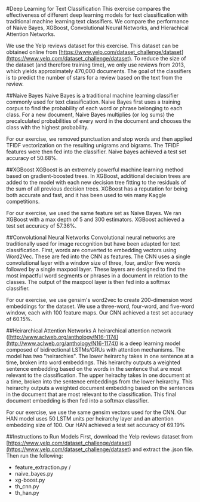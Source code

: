 #Deep Learning for Text Classification
This exercise compares the effectiveness of different deep learning models
for text classification with traditional machine learning text classifiers.
We compare the performance of Naive Bayes, XGBoost, Convolutional Neural
Networks, and Hierachical Attention Networks.

We use the Yelp reviews dataset for this exercise. This dataset can be obtained
online from [https://www.yelp.com/dataset_challenge/dataset](https://www.yelp.com/dataset_challenge/dataset). 
To reduce the size of the dataset (and therefore training time), we only use reviews from 2013, 
which yields approximately 470,000 documents. The goal of the classifiers is to 
predict the number of stars for a review based on the text from the review.

##Naive Bayes
Naive Bayes is a traditional machine learning classifier commonly used for text
classification. Naive Bayes first uses a training corpus to find the probability
of each word or phrase belonging to each class. For a new document, Naive Bayes multiplies
(or log sums) the precalculated probabilities of every word in the document and chooses
the class with the highest probability.

For our exercise, we removed punctuation and stop words and then applied TFIDF
vectorization on the resulting unigrams and bigrams. The TFIDF features were then
fed into the classifier. Naive bayes achieved a test set accuracy of 50.68%.

##XGBoost
XGBoost is an extremely powerful machine learning method based on gradient-boosted
trees. In XGBoost, additional decision trees are added to the model with each
new decision tree fitting to the residuals of the sum of all previous decision
trees. XGBoost has a reputation for being both accurate and fast, and it has been
used to win many Kaggle competitions.

For our exercise, we used the same feature set as Naive Bayes. We ran XGBoost with
a max depth of 5 and 300 estimators. XGBoost achieved a test set accuracy of 57.36%.

##Convolutional Neural Networks
Convolutional neural networks are traditionally used for image recognition but
have been adapted for text classification. First, words are converted to embedding
vectors using Word2Vec. These are fed into the CNN as features. The CNN uses a single
convolutional layer with a window size of three, four, and/or five words followed
by a single maxpool layer. These layers are designed to find the most impactful word
segments or phrases in a document in relation to the classes. The output of the maxpool
layer is then fed into a softmax classifier.

For our exercise, we use gensim's word2vec to create 200-dimension word embeddings
for the dataset. We use a three-word, four-word, and five-word window, each with
100 feature maps. Our CNN achieved a test set accuracy of 60.15%.

##Heirarchical Attention Networks
A heirarchical attention network ([http://www.aclweb.org/anthology/N16-1174](http://www.aclweb.org/anthology/N16-1174)) 
is a deep learning model composed of bidirectional LSTMs/GRUs with attention
mechanisms. The model has two "heirarchies". The lower heirarchy takes in one
sentence at a time, broken into word embeddings. This heirarchy outputs a
weighted sentence embedding based on the words in the sentence that are most 
relevant to the classification. The upper heirachy takes in one document at a
time, broken into the sentence embeddings from the lower heirarchy. This heirarchy
outputs a weighted document embedding based on the sentences in the document that
are most relevant to the classification. This final document embedding is then
fed into a softmax classifier.

For our exercise, we use the same gensim vectors used for the CNN. Our HAN model
uses 50 LSTM units per heirarchy layer and an attention embedding size of 100. 
Our HAN achieved a test set accuracy of 69.19%

##Instructions to Run Models
First, download the Yelp reviews dataset from [https://www.yelp.com/dataset_challenge/dataset](https://www.yelp.com/dataset_challenge/dataset)
and extract the .json file. Then run the following:

 - feature_extraction.py /<path to Yelp json/>
 - naive_bayes.py
 - xg-boost.py
 - th_cnn.py
 - th_han.py
